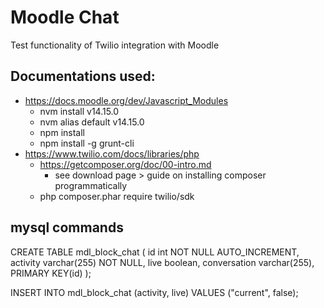 <!-- ABOUT THE PROJECT -->
# Moodle Chat
Test functionality of Twilio integration with Moodle

## Documentations used:
* https://docs.moodle.org/dev/Javascript_Modules
    * nvm install v14.15.0
    * nvm alias default v14.15.0
    * npm install
    * npm install -g grunt-cli
* https://www.twilio.com/docs/libraries/php
    * https://getcomposer.org/doc/00-intro.md
        * see download page > guide on installing composer programmatically
    * php composer.phar require twilio/sdk
<!-- * https://gist.github.com/yehgdotnet/fd9b86a08c5e0c03fa57ad3ae8217892 -->

## mysql commands
CREATE TABLE mdl_block_chat (
    id int NOT NULL AUTO_INCREMENT,
    activity varchar(255) NOT NULL,
    live boolean,
    conversation varchar(255),
    PRIMARY KEY(id)
);

INSERT INTO mdl_block_chat (activity, live)
VALUES ("current", false);